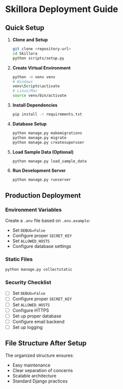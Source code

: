 # Skillora Deployment Guide

## Quick Setup

1. **Clone and Setup**
   ```bash
   git clone <repository-url>
   cd Skillora
   python scripts/setup.py
   ```

2. **Create Virtual Environment**
   ```bash
   python -m venv venv
   # Windows
   venv\Scripts\activate
   # Linux/Mac
   source venv/bin/activate
   ```

3. **Install Dependencies**
   ```bash
   pip install -r requirements.txt
   ```

4. **Database Setup**
   ```bash
   python manage.py makemigrations
   python manage.py migrate
   python manage.py createsuperuser
   ```

5. **Load Sample Data (Optional)**
   ```bash
   python manage.py load_sample_data
   ```

6. **Run Development Server**
   ```bash
   python manage.py runserver
   ```

## Production Deployment

### Environment Variables
Create a `.env` file based on `.env.example`:
- Set `DEBUG=False`
- Configure proper `SECRET_KEY`
- Set `ALLOWED_HOSTS`
- Configure database settings

### Static Files
```bash
python manage.py collectstatic
```

### Security Checklist
- [ ] Set `DEBUG=False`
- [ ] Configure proper `SECRET_KEY`
- [ ] Set `ALLOWED_HOSTS`
- [ ] Configure HTTPS
- [ ] Set up proper database
- [ ] Configure email backend
- [ ] Set up logging

## File Structure After Setup

The organized structure ensures:
- Easy maintenance
- Clear separation of concerns
- Scalable architecture
- Standard Django practices
